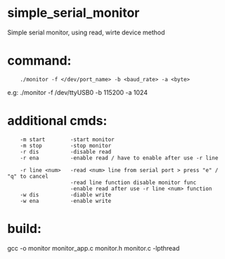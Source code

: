 # simple_serial_monitor

Simple serial monitor, using read, wirte device method

# command:
        ./monitor -f </dev/port_name> -b <baud_rate> -a <byte>
        
e.g:    ./monitor -f /dev/ttyUSB0 -b 115200 -a 1024

# additional cmds:
        -m start        -start monitor
        -m stop         -stop monitor
        -r dis          -disable read
        -r ena          -enable read / have to enable after use -r line 

        -r line <num>   -read <num> line from serial port > press "e" / "q" to cancel 
                        -read line function disable monitor func
                        -enable read after use -r line <num> function
        -w dis          -diable write
        -w ena          -enable write

# build:
gcc -o monitor monitor_app.c monitor.h monitor.c -lpthread
